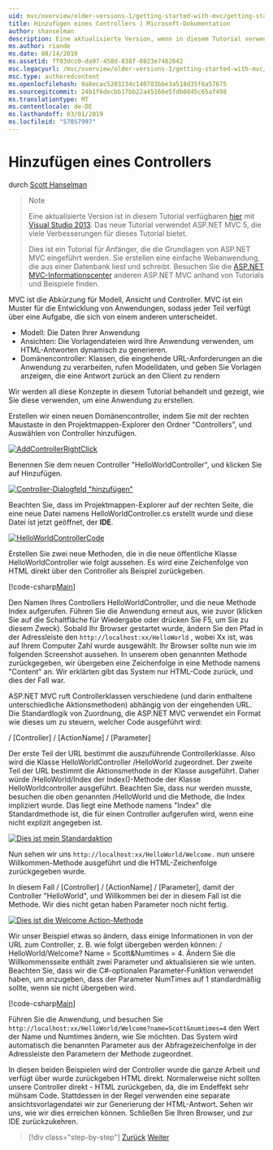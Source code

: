 ```yaml
---
uid: mvc/overview/older-versions-1/getting-started-with-mvc/getting-started-with-mvc-part2
title: Hinzufügen eines Controllers | Microsoft-Dokumentation
author: shanselman
description: Eine aktualisierte Version, wenn in diesem Tutorial verwendet Visual Studio 2013 verfügbar ist. Das neue Tutorial verwendet ASP.NET MVC 5, bietet viele Verbesserungen für t...
ms.author: riande
ms.date: 08/14/2010
ms.assetid: ff03dcc0-da97-458d-838f-0823e7482642
msc.legacyurl: /mvc/overview/older-versions-1/getting-started-with-mvc/getting-started-with-mvc-part2
msc.type: authoredcontent
ms.openlocfilehash: 9a8ecac5203234c140783bbe3a518d35f6a57675
ms.sourcegitcommit: 24b1f6decbb17bb22a45166e5fdb0845c65af498
ms.translationtype: MT
ms.contentlocale: de-DE
ms.lasthandoff: 03/01/2019
ms.locfileid: "57057997"
---
```

<a name="adding-a-controller"></a>Hinzufügen eines Controllers
====================
durch [Scott Hanselman](https://github.com/shanselman)

> > [!NOTE]
> > Eine aktualisierte Version ist in diesem Tutorial verfügbaren [hier](../../getting-started/introduction/getting-started.md) mit [Visual Studio 2013](https://my.visualstudio.com/Downloads?q=visual%20studio%202013). Das neue Tutorial verwendet ASP.NET MVC 5, die viele Verbesserungen für dieses Tutorial bietet.
>
>
> Dies ist ein Tutorial für Anfänger, die die Grundlagen von ASP.NET MVC eingeführt werden. Sie erstellen eine einfache Webanwendung, die aus einer Datenbank liest und schreibt. Besuchen Sie die [ASP.NET MVC-Informationscenter](../../../index.md) anderen ASP.NET MVC anhand von Tutorials und Beispiele finden.


MVC ist die Abkürzung für Modell, Ansicht und Controller. MVC ist ein Muster für die Entwicklung von Anwendungen, sodass jeder Teil verfügt über eine Aufgabe, die sich von einem anderen unterscheidet.

- Modell: Die Daten Ihrer Anwendung
- Ansichten: Die Vorlagendateien wird Ihre Anwendung verwenden, um HTML-Antworten dynamisch zu generieren.
- Domänencontroller: Klassen, die eingehende URL-Anforderungen an die Anwendung zu verarbeiten, rufen Modelldaten, und geben Sie Vorlagen anzeigen, die eine Antwort zurück an den Client zu rendern

Wir werden all diese Konzepte in diesem Tutorial behandelt und gezeigt, wie Sie diese verwenden, um eine Anwendung zu erstellen.

Erstellen wir einen neuen Domänencontroller, indem Sie mit der rechten Maustaste in den Projektmappen-Explorer den Ordner "Controllers", und Auswählen von Controller hinzufügen.

[![AddControllerRightClick](getting-started-with-mvc-part2/_static/image2.png)](getting-started-with-mvc-part2/_static/image1.png)

Benennen Sie dem neuen Controller "HelloWorldController", und klicken Sie auf Hinzufügen.

[![Controller-Dialogfeld "hinzufügen"](getting-started-with-mvc-part2/_static/image4.png)](getting-started-with-mvc-part2/_static/image3.png)

Beachten Sie, dass im Projektmappen-Explorer auf der rechten Seite, die eine neue Datei namens HelloWorldController.cs erstellt wurde und diese Datei ist jetzt geöffnet, der **IDE**.

[![HelloWorldControllerCode](getting-started-with-mvc-part2/_static/image6.png)](getting-started-with-mvc-part2/_static/image5.png)

Erstellen Sie zwei neue Methoden, die in die neue öffentliche Klasse HelloWorldController wie folgt aussehen. Es wird eine Zeichenfolge von HTML direkt über den Controller als Beispiel zurückgeben.

[!code-csharp[Main](getting-started-with-mvc-part2/samples/sample1.cs)]

Den Namen Ihres Controllers HelloWorldController, und die neue Methode Index aufgerufen. Führen Sie die Anwendung erneut aus, wie zuvor (klicken Sie auf die Schaltfläche für Wiedergabe oder drücken Sie F5, um Sie zu diesem Zweck). Sobald Ihr Browser gestartet wurde, ändern Sie den Pfad in der Adressleiste den `http://localhost:xx/HelloWorld` , wobei Xx ist, was auf Ihrem Computer Zahl wurde ausgewählt. Ihr Browser sollte nun wie im folgenden Screenshot aussehen. In unserem oben genannten Methode zurückgegeben, wir übergeben eine Zeichenfolge in eine Methode namens "Content" an. Wir erklärten gibt das System nur HTML-Code zurück, und dies der Fall war.

ASP.NET MVC ruft Controllerklassen verschiedene (und darin enthaltene unterschiedliche Aktionsmethoden) abhängig von der eingehenden URL. Die Standardlogik von Zuordnung, die ASP.NET MVC verwendet ein Format wie dieses um zu steuern, welcher Code ausgeführt wird:

/ [Controller] / [ActionName] / [Parameter]

Der erste Teil der URL bestimmt die auszuführende Controllerklasse. Also wird die Klasse HelloWorldController /HelloWorld zugeordnet. Der zweite Teil der URL bestimmt die Aktionsmethode in der Klasse ausgeführt. Daher würde /HelloWorld/Index der Index()-Methode der Klasse HelloWorldcontroller ausgeführt. Beachten Sie, dass nur werden musste, besuchen die oben genannten /HelloWorld und die Methode, die Index impliziert wurde. Das liegt eine Methode namens "Index" die Standardmethode ist, die für einen Controller aufgerufen wird, wenn eine nicht explizit angegeben ist.

[![Dies ist mein Standardaktion](getting-started-with-mvc-part2/_static/image8.png)](getting-started-with-mvc-part2/_static/image7.png)

Nun sehen wir uns `http://localhost:xx/HelloWorld/Welcome.` nun unsere Willkommen-Methode ausgeführt und die HTML-Zeichenfolge zurückgegeben wurde.

In diesem Fall / [Controller] / [ActionName] / [Parameter], damit der Controller "HelloWorld", und Willkommen bei der in diesem Fall ist die Methode. Wir dies nicht getan haben Parameter noch nicht fertig.

[![Dies ist die Welcome Action-Methode](getting-started-with-mvc-part2/_static/image10.png)](getting-started-with-mvc-part2/_static/image9.png)

Wir unser Beispiel etwas so ändern, dass einige Informationen in von der URL zum Controller, z. B. wie folgt übergeben werden können: / HelloWorld/Welcome? Name = Scott&amp;Numtimes = 4. Ändern Sie die Willkommensseite enthält zwei Parameter und aktualisieren sie wie unten. Beachten Sie, dass wir die C#-optionalen Parameter-Funktion verwendet haben, um anzugeben, dass der Parameter NumTimes auf 1 standardmäßig sollte, wenn sie nicht übergeben wird.

[!code-csharp[Main](getting-started-with-mvc-part2/samples/sample2.cs)]

Führen Sie die Anwendung, und besuchen Sie `http://localhost:xx/HelloWorld/Welcome?name=Scott&numtimes=4` den Wert der Name und Numtimes ändern, wie Sie möchten. Das System wird automatisch die benannten Parameter aus der Abfragezeichenfolge in der Adressleiste den Parametern der Methode zugeordnet.

In diesen beiden Beispielen wird der Controller wurde die ganze Arbeit und verfügt über wurde zurückgeben HTML direkt. Normalerweise nicht sollten unsere Controller direkt - HTML zurückgeben, da, die im Endeffekt sehr mühsam Code. Stattdessen in der Regel verwenden eine separate ansichtsvorlagendatei wir zur Generierung der HTML-Antwort. Sehen wir uns, wie wir dies erreichen können. Schließen Sie Ihren Browser, und zur IDE zurückzukehren.

> [!div class="step-by-step"]
> [Zurück](getting-started-with-mvc-part1.md)
> [Weiter](getting-started-with-mvc-part3.md)
